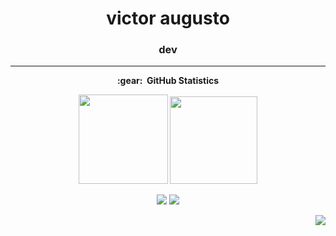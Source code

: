 <h1 align="center">victor augusto</h1>
<h3 align="center">dev</h3>


<hr/>

<div align="center">
  
  <summary><b>:gear: &nbsp;GitHub Statistics</b></summary>
    <p align="center">
       <img height="143px" src="https://github-readme-stats.vercel.app/api?username=victorNadall&show_icons=true&include_all_commits=true&count_private=true&theme=react&hide_border=true&bg_color=0D1117&title_color=7217D4&icon_color=7217D4" />         
       <img height="140px" src="https://github-readme-stats.vercel.app/api/top-langs/?username=victorNadall&langs_count=10&layout=compact&theme=react&hide_border=true&bg_color=0D1117&title_color=7217D4&icon_color=7217D4" />
    </p>

  

  <a href = "mailto:contatovictornadal@gmail.com"><img src="https://img.shields.io/badge/-Gmail-%23333?style=for-the-badge&logo=gmail&logoColor=white" target="_blank"></a>
  <a href="https://www.linkedin.com/in/victor-augusto-8948a9226/" target="_blank"><img src="https://img.shields.io/badge/-LinkedIn-%230077B5?style=for-the-badge&logo=linkedin&logoColor=white" target="_blank"></a> 
   
</div>


<p align="right">
<img src="https://komarev.com/ghpvc/?username=victorNadall&style=plastic&label=Views"><img>
</p>

